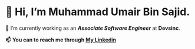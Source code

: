 # 👋 Hi, I’m Muhammad Umair Bin Sajid.
<!-- - 👀 I’m interested in ... -->
🌱 I’m currently working as an **_Associate Software Engineer_** at **Devsinc**.
<!-- - 💞️ I’m looking to collaborate on ... -->
**📫 You can to reach me through [My Linkedin](https://www.linkedin.com/in/umair19)**


<!---
umairsajid19/umairsajid19 is a ✨ special ✨ repository because its `README.md` (this file) appears on your GitHub profile.
You can click the Preview link to take a look at your changes.
--->
